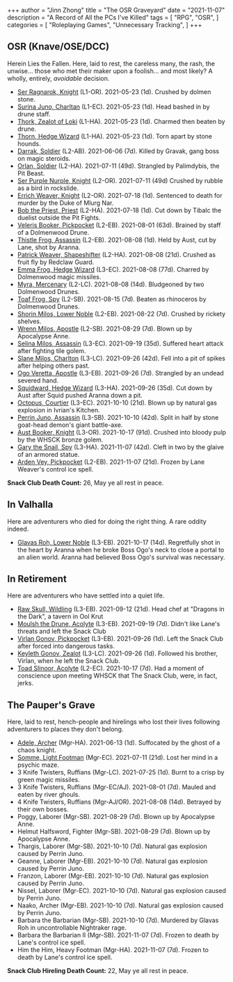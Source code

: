 +++
author = "Jinn Zhong"
title = "The OSR Graveyard"
date = "2021-11-07"
description = "A Record of All the PCs I've Killed"
tags = [
    "RPG",
    "OSR",
]
categories = [
    "Roleplaying Games",
    "Unnecessary Tracking",
]
+++

## OSR (Knave/OSE/DCC)

Herein Lies the Fallen. Here, laid to rest, the careless many, the rash, the unwise... those who met their maker upon a foolish... and most likely? A wholly, entirely, _avoidable_ decision.

* [Ser Ragnarok, Knight](https://journal.jinnzhong.com/tags/ser-ragnarok-knight/) (L1-OR). 2021-05-23 (1d). Crushed by dolmen stone.
* [Surina Juno, Charltan](https://journal.jinnzhong.com/tags/surina-juno-charltan/) (L1-EC). 2021-05-23 (1d). Head bashed in by drune staff.
* [Thork, Zealot of Loki](https://journal.jinnzhong.com/tags/thork-zealot-of-loki/) (L1-HA). 2021-05-23 (1d). Charmed then beaten by drune.
* [Thorn, Hedge Wizard](https://journal.jinnzhong.com/tags/thorn-hedge-wizard/) (L1-HA). 2021-05-23 (1d). Torn apart by stone hounds.
* [Darrak, Soldier](https://journal.jinnzhong.com/tags/darrak-soldier/) (L2-AB). 2021-06-06 (7d). Killed by Gravak, gang boss on magic steroids.
* [Orlan, Soldier](https://journal.jinnzhong.com/tags/orlan-soldier/) (L2-HA). 2021-07-11 (49d). Strangled by Palimdybis, the Pit Beast.
* [Ser Purple Nurple, Knight](https://journal.jinnzhong.com/tags/purple-nurple-knight/) (L2-OR). 2021-07-11 (49d) Crushed by rubble as a bird in rockslide.
* [Errich Weaver, Knight](https://journal.jinnzhong.com/tags/ser-errich-weaver-knight/) (L2-OR). 2021-07-18 (1d). Sentenced to death for murder by the Duke of Mlurg Nar.
* [Bob the Priest, Priest](https://journal.jinnzhong.com/tags/bob-the-priest-bob/) (L2-HA). 2021-07-18 (1d). Cut down by Tibalc the duelist outside the Pit Fights.
* [Veleris Booker, Pickpocket](https://journal.jinnzhong.com/tags/veleris-pickpocket/) (L2-EB). 2021-08-01 (63d). Brained by staff of a Dolmenwood Drune.
* [Thistle Frog, Assassin](https://journal.jinnzhong.com/tags/thistle-frog-assassin/) (L2-EB). 2021-08-08 (1d). Held by Aust, cut by Lane, shot by Aranna.
* [Patrick Weaver, Shapeshifter](https://journal.jinnzhong.com/tags/patrick-weaver-soldier/) (L2-HA). 2021-08-08 (21d). Crushed as fruit fly by Redclaw Guard.
* [Emma Frog, Hedge Wizard](https://journal.jinnzhong.com/tags/emma-frog-hedge-wizard/) (L3-EC). 2021-08-08 (77d). Charred by Dolmenwood magic missiles.
* [Myra, Mercenary](https://journal.jinnzhong.com/tags/myra-mercenary/) (L2-LC). 2021-08-08 (14d). Bludgeoned by two Dolmenwood Drunes.
* [Toaf Frog, Spy](https://journal.jinnzhong.com/tags/toaf-frog-spy/) (L2-SB). 2021-08-15 (7d). Beaten as rhinoceros by Dolmenwood Drunes.
* [Shorin Milos, Lower Noble](https://journal.jinnzhong.com/tags/shorin-milos-lower-noble/) (L2-EB). 2021-08-22 (7d). Crushed by rickety shelves.
* [Wrenn Milos, Apostle](https://journal.jinnzhong.com/tags/wrenn-milos-apostle/) (L2-SB). 2021-08-29 (7d). Blown up by Apocalypse Anne.
* [Selina Milos, Assassin](https://journal.jinnzhong.com/tags/selina-milos-assassin/) (L3-EC). 2021-09-19 (35d). Suffered heart attack after fighting tile golem.
* [Slane Milos, Charlton](https://journal.jinnzhong.com/tags/slane-milos-charlton/) (L3-LC). 2021-09-26 (42d). Fell into a pit of spikes after helping others past.
* [Ogo Veretta, Apostle](https://journal.jinnzhong.com/tags/ogo-veretta-apostle/) (L3-EB). 2021-09-26 (7d). Strangled by an undead severed hand.
* [Squidward, Hedge Wizard](https://journal.jinnzhong.com/tags/squidward-tentacles-hedge-wizard/) (L3-HA). 2021-09-26 (35d). Cut down by Aust after Squid pushed Aranna down a pit.
* [Octopus, Courtier](https://journal.jinnzhong.com/tags/octopus-tentacles-courtier/) (L3-EC). 2021-10-10 (21d). Blown up by natural gas explosion in Ivrian's Kitchen.
* [Perrin Juno, Assassin](https://journal.jinnzhong.com/tags/perrin-juno-assassin/) (L3-SB). 2021-10-10 (42d). Split in half by stone goat-head demon's giant battle-axe.
* [Aust Booker, Knight](https://journal.jinnzhong.com/tags/ser-aust-booker-knight/) (L3-OR). 2021-10-17 (91d). Crushed into bloody pulp by the WHSCK bronze golem.
* [Gary the Snail, Spy](https://journal.jinnzhong.com/tags/gary-the-snail-juno-spy/) (L3-HA). 2021-11-07 (42d). Cleft in two by the glaive of an armored statue.
* [Arden Vey, Pickpocket](https://journal.jinnzhong.com/tags/arden-vey-pickpocket/) (L2-EB). 2021-11-07 (21d). Frozen by Lane Weaver's control ice spell.

**Snack Club Death Count:** 26, May ye all rest in peace.

## In Valhalla

Here are adventurers who died for doing the right thing. A rare oddity indeed.

* [Glavas Roh, Lower Noble](https://journal.jinnzhong.com/tags/glavos-roh-tentacles-lower-noble/) (L3-EB). 2021-10-17 (14d). Regretfully shot in the heart by Aranna when he broke Boss Ogo's neck to close a portal to an alien world. Aranna had believed Boss Ogo's survival was necessary.

## In Retirement

Here are adventurers who have settled into a quiet life.

* [Raw Skull, Wildling](https://journal.jinnzhong.com/tags/raw-skull-wildling/) (L3-EB). 2021-09-12 (21d). Head chef at "Dragons in the Dark", a tavern in Ool Krut
* [Moulsh the Drune, Acolyte](https://journal.jinnzhong.com/tags/moulsh-ishlum-drune/) (L3-EB). 2021-09-19 (7d). Didn't like Lane's threats and left the Snack Club
* [Virlan Gonov, Pickpocket](https://journal.jinnzhong.com/tags/virlan-gonov-pickpocket/) (L3-EB). 2021-09-26 (1d). Left the Snack Club after forced into dangerous tasks.
* [Keyleth Gonov, Zealot](https://journal.jinnzhong.com/tags/keyleth-gonov-zealot/) (L3-LC). 2021-09-26 (1d). Followed his brother, Virlan, when he left the Snack Club.
* [Toad Slinoor, Acolyte](https://journal.jinnzhong.com/tags/toad-slinoor-acolyte/) (L2-EC). 2021-10-17 (7d). Had a moment of conscience upon meeting WHSCK that The Snack Club, were, in fact, jerks.

## The Pauper's Grave

Here, laid to rest, hench-people and hirelings who lost their lives following adventurers to places they don't belong.

* [Adele, Archer](https://journal.jinnzhong.com/tags/adele-archer/) (Mgr-HA). 2021-06-13 (1d). Suffocated by the ghost of a chaos knight.
* [Somme, Light Footman](https://journal.jinnzhong.com/tags/somme-light-footman/) (Mgr-EC). 2021-07-11 (21d). Lost her mind in a psychic maze.
* 3 Knife Twisters, Ruffians (Mgr-LC). 2021-07-25 (1d). Burnt to a crisp by green magic missiles.
* 3 Knife Twisters, Ruffians (Mgr-EC/AJ). 2021-08-01 (7d). Mauled and eaten by river ghouls.
* 4 Knife Twisters, Ruffians (Mgr-AJ/OR). 2021-08-08 (14d). Betrayed by their own bosses.
* Poggy, Laborer (Mgr-SB). 2021-08-29 (7d). Blown up by Apocalypse Anne.
* Helmut Halfsword, Fighter (Mgr-SB). 2021-08-29 (7d). Blown up by Apocalypse Anne.
* Thargis, Laborer (Mgr-SB). 2021-10-10 (7d). Natural gas explosion caused by Perrin Juno.
* Geanne, Laborer (Mgr-EB). 2021-10-10 (7d). Natural gas explosion caused by Perrin Juno.
* Franzon, Laborer (Mgr-EB). 2021-10-10 (7d). Natural gas explosion caused by Perrin Juno.
* Nissel, Laborer (Mgr-EC). 2021-10-10 (7d). Natural gas explosion caused by Perrin Juno.
* Naako, Archer (Mgr-EB). 2021-10-10 (7d). Natural gas explosion caused by Perrin Juno.
* Barbara the Barbarian (Mgr-SB). 2021-10-10 (7d). Murdered by Glavas Roh in uncontrollable Nightraker rage.
* Barbara the Barbarian II (Mgr-SB). 2021-11-07 (7d). Frozen to death by Lane's control ice spell.
* Him the Him, Heavy Footman (Mgr-HA). 2021-11-07 (7d). Frozen to death by Lane's control ice spell.

**Snack Club Hireling Death Count:** 22, May ye all rest in peace.
